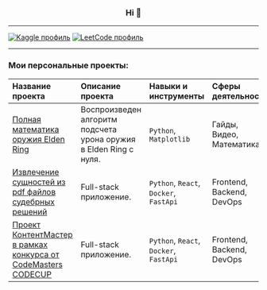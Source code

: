 ### <p align="center">Hi  👋</p>

---
[![Kaggle профиль](https://img.shields.io/badge/Kaggle-20BEFF?style=for-the-badge&logo=Kaggle&logoColor=white)](https://www.kaggle.com/simaca) [![LeetCode профиль](https://img.shields.io/badge/-LeetCode-FFA116?style=for-the-badge&logo=LeetCode&logoColor=black)](https://leetcode.com/u/Kentafarik0_0/)
***
### Мои персональные проекты:
|Название проекта|Описание проекта|Навыки и инструменты|Сферы деятельности|Направления деятельности|
|:-|:-|:-|:-|:-|
|[Полная математика оружия Elden Ring](https://github.com/Popachka/EldenRingMathWeapon)|Воспроизведен алгоритм подсчета урона оружия в Elden Ring с нуля.|`Python`, `Matplotlib`|Гайды, <br />Видео, <br/>Математика|Analysis|
|[Извлечение сущностей из pdf файлов судебрных решений](https://github.com/Popachka/fast-api-judgmentPDF)|Full-stack приложение.|`Python`, `React`, `Docker`, `FastApi`|Frontend, <br />Backend, <br/>DevOps|Development|
|[Проект КонтентМастер в рамках конкурса от CodeMasters CODECUP](https://github.com/Popachka/ContentMasters)|Full-stack приложение.|`Python`, `React`, `Docker`, `FastApi`|Frontend, <br />Backend, <br/>DevOps|Development|


